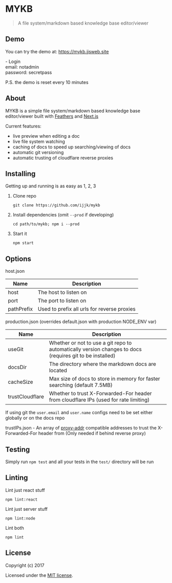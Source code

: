 # MYKB

> A file system/markdown based knowledge base editor/viewer 

## Demo

You can try the demo at: https://mykb.jjsweb.site

\- Login  
email: notadmin  
password: secretpass

P.S. the demo is reset every 10 minutes

## About

MYKB is a simple file system/markdown based knowledge base editor/viewer built with [Feathers](http://feathersjs.com) and [Next.js](https://github.com/zeit/next.js)

Current features:

- live preview when editing a doc
- live file system watching
- caching of docs to speed up searching/viewing of docs
- automatic git versioning
- automatic trusting of cloudflare reverse proxies

## Installing 

Getting up and running is as easy as 1, 2, 3

1. Clone repo
    ```
    git clone https://github.com/ijjk/mykb
    ```
2. Install dependencies (omit `--prod` if developing)
    ```
    cd path/to/mykb; npm i --prod
    ```
3. Start it
    ```
    npm start
    ```

## Options

host.json

| Name | Description |
| ---- | ----------- |
| host | The host to listen on |
| port | The port to listen on |
| pathPrefix | Used to prefix all urls for reverse proxies | 

production.json (overrides default.json with production NODE_ENV var) 

| Name | Description |
| ---- | ----------- |
| useGit | Whether or not to use a git repo to automatically version changes to docs (requires git to be installed) |
| docsDir | The directory where the markdown docs are located |
| cacheSize | Max size of docs to store in memory for faster searching (default 7.5MB) |
| trustCloudflare | Whether to trust X-Forwarded-For header from cloudflare IPs (used for rate limiting) |

If using git the `user.email` and `user.name` configs need to be set either globally or on the docs repo

trustIPs.json - An array of [proxy-addr](https://www.npmjs.com/package/proxy-addr) compatible addresses to trust the X-Forwarded-For header from (Only needed if behind reverse proxy)

## Testing

Simply run `npm test` and all your tests in the `test/` directory will be run

## Linting

Lint just react stuff
```
npm lint:react
```

Lint just server stuff
```
npm lint:node
```

Lint both
```
npm lint
```

## License

Copyright (c) 2017

Licensed under the [MIT license](LICENSE).
